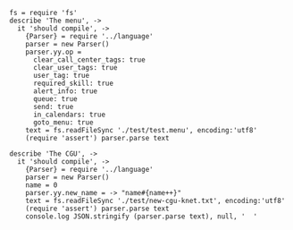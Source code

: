     fs = require 'fs'
    describe 'The menu', ->
      it 'should compile', ->
        {Parser} = require '../language'
        parser = new Parser()
        parser.yy.op =
          clear_call_center_tags: true
          clear_user_tags: true
          user_tag: true
          required_skill: true
          alert_info: true
          queue: true
          send: true
          in_calendars: true
          goto_menu: true
        text = fs.readFileSync './test/test.menu', encoding:'utf8'
        (require 'assert') parser.parse text

    describe 'The CGU', ->
      it 'should compile', ->
        {Parser} = require '../language'
        parser = new Parser()
        name = 0
        parser.yy.new_name = -> "name#{name++}"
        text = fs.readFileSync './test/new-cgu-knet.txt', encoding:'utf8'
        (require 'assert') parser.parse text
        console.log JSON.stringify (parser.parse text), null, '  '
